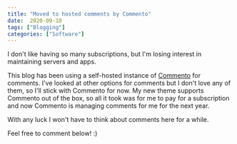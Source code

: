 ```yaml
---
title: "Moved to hosted comments by Commento"
date:  2020-09-10
tags: ["Blogging"]
categories: ["Software"]
---
```


I don't like having so many subscriptions, but I'm losing interest in maintaining servers and apps.

This blog has been using a self-hosted instance of [Commento](https://commento.io) for comments. I've looked at other options for comments but I don't love any of them, so I'll stick with Commento for now. My new theme supports Commento out of the box, so all it took was for me to pay for a subscription and now Commento is managing comments for me for the next year.

With any luck I won't have to think about comments here for a while. 

Feel free to comment below! :)




